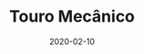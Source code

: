 ---
template: SingleToy
title: Touro Mecânico
status: Featured / Published
date: '2020-02-10'
featuredImage: https://brincadeira.co/products/list_touromecanico.png
price: R$600,00
excerpt: >-
  Segura peão!  
  
  
  A mais nova sensação dos eventos chegou para fazer muito sucesso. O Touro Mecânico é fabricado com a moderna tecnologia em brinquedos infláveis. Todo seu acabamento é rico em detalhes que o deixa ainda mais chamativo em qualquer evento que você realizar. Ele é uma opção diferenciada para seu evento com muita diversão.
categories:
  - category: Infláveis
meta:
  canonicalLink: 'https://brincadeira.co/brinquedos/touro-mecanico/'
  noindex: false
  title: Touro Mecânico
  description: Encontrar uma agulha no palheiro não é difícil quando todo canudo é computadorizado. Mantenha sua mente flexível. Este homem é um cavaleiro de armadura brilhante. Eu acho que ele tem uma queda por você, Dex! Eu gosto de frutos do mar.
---